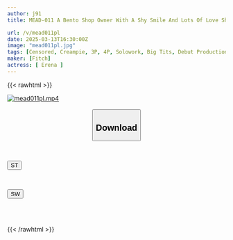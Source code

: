 ```yaml
---
author: j91
title: MEAD-011 A Bento Shop Owner With A Shy Smile And Lots Of Love Shows Off Her Beautiful Big Tits And Ass! Squirting, Climaxing, Creampie AV Debut Erena

url: /v/mead011pl
date: 2025-03-13T16:30:00Z
image: "mead011pl.jpg"
tags: [Censored, Creampie, 3P, 4P, Solowork, Big Tits, Debut Production, Squirting	]
maker: [Fitch]
actress: [ Erena ]
---
```



{{< rawhtml >}}

<div class="video" data-videoid="wzqQ4qz4RkfJ7j4">
    <a href="javascript:;">
        <img src="/v/mead011pl/mead011pl.jpg" width="WIDTH" height="HEIGHT" alt="mead011pl.mp4" loading="lazy">
    </a>
</div>

<script type="text/javascript" src="https://j91.asia/asset/on-demand-st.js"></script>

<br>
  <link rel="stylesheet" href="https://j91.asia/asset/bs5.css">
  
  <center>
  <button class="btn btn-primary" type="button" data-bs-toggle="collapse" data-bs-target=".multi-collapse" aria-expanded="false" aria-controls="multiCollapseExample1 multiCollapseExample2"><h2>Download</h2></button></center>
</p>
<div class="row">
  <div class="col">
    <div class="collapse multi-collapse" id="multiCollapseExample1">
      <div class="card card-body">
	      	      <br>
<div class="buttons">  
<p><a href="/v/mead011pl/st.html" target="_blank"><button class="btn-hover color-3"><i class="fa fa-download"></i> ST</button></a></p></div>
    </div>
  </div>
</div>
  <div class="col">
    <div class="collapse multi-collapse" id="multiCollapseExample2">
      <div class="card card-body">
	      <br>
<div class="buttons">
<p><a href="/v/mead011pl/sw.html" target="_blank"><button class="btn-hover color-2"><i class="fa fa-download"></i> SW</button></a></p></div>
<br><br>
      </div>
    </div>
  </div>
</div>

{{< /rawhtml >}}